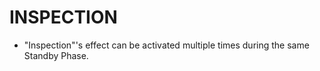 
# INSPECTION

*   "Inspection"'s effect can be activated multiple times during the same Standby Phase.

  